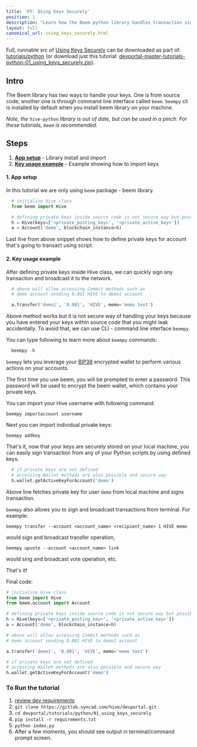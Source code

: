 ```yaml
---
title: 'PY: Using Keys Securely'
position: 1
description: "Learn how the Beem python library handles transaction signing with Hive user's key and how to securely manage your private keys."
layout: full
canonical_url: using_keys_securely.html
---
```

Full, runnable src of [Using Keys Securely](https://gitlab.syncad.com/hive/devportal/-/tree/master/tutorials/python/01_using_keys_securely) can be downloaded as part of: [tutorials/python](https://gitlab.syncad.com/hive/devportal/-/tree/master/tutorials/python) (or download just this tutorial: [devportal-master-tutorials-python-01_using_keys_securely.zip](https://gitlab.syncad.com/hive/devportal/-/archive/master/devportal-master.zip?path=tutorials/python/01_using_keys_securely)).

## Intro

The Beem library has two ways to handle your keys.  One is from source code, another one is through command line interface called `beem`.  `beempy` cli is installed by default when you install beem library on your machine.

*Note, the `hive-python` library is out of date, but can be used in a pinch.  For these tutorials, `beem` is recommended.*

## Steps

1. [**App setup**](#app-setup) - Library install and import
1. [**Key usage example**](#example-list) - Example showing how to import keys

#### 1. App setup <a name="app-setup"></a>

In this tutorial we are only using `beem` package - beem library.

```python
  # initialize Hive class
  from beem import Hive

  # defining private keys inside source code is not secure way but possible
  h = Hive(keys=['<private_posting_key>', '<private_active_key>'])
  a = Account('demo', blockchain_instance=h)
```

Last line from above snippet shows how to define private keys for account that's going to transact using script.

#### 2. Key usage example <a name='example-list'></a>

After defining private keys inside Hive class, we can quickly sign any transaction and broadcast it to the network.

```python
  # above will allow accessing Commit methods such as
  # demo account sending 0.001 HIVE to demo1 account

  a.transfer('demo1', '0.001', 'HIVE', memo='memo text')
```

Above method works but it is not secure way of handling your keys because you have entered your keys within source code that you might leak accidentally. To avoid that, we can use CLI - command line interface `beempy`.

You can type following to learn more about `beempy` commands: 

```python
  beempy -h
```

`beempy` lets you leverage your [BIP38](https://bitcoinpaperwallet.com/bip38-password-encrypted-wallets/) encrypted wallet to perform various actions on your accounts.

The first time you use beem, you will be prompted to enter a password. This password will be used to encrypt the beem wallet, which contains your private keys.

You can import your Hive username with following command:

`beempy importaccount username`

Next you can import individual private keys:

`beempy addkey`

That's it, now that your keys are securely stored on your local machine, you can easily sign transaction from any of your Python scripts by using defined keys.

```python
  # if private keys are not defined
  # accessing Wallet methods are also possible and secure way
  h.wallet.getActiveKeyForAccount('demo')
```

Above line fetches private key for user `demo` from local machine and signs transaction.

`beempy` also allows you to sign and broadcast transactions from terminal. For example:

`beempy transfer --account <account_name> <recipient_name> 1 HIVE memo`

would sign and broadcast transfer operation,

`beempy upvote --account <account_name> link`

would sing and broadcast vote operation, etc.

That's it!

Final code:

```python
# initialize Hive class
from beem import Hive
from beem.account import Account

# defining private keys inside source code is not secure way but possible
h = Hive(keys=['<private_posting_key>', '<private_active_key>'])
a = Account('demo', blockchain_instance=h)

# above will allow accessing Commit methods such as
# demo account sending 0.001 HIVE to demo1 account

a.transfer('demo1', '0.001', 'HIVE', memo='memo text')

# if private keys are not defined
# accessing Wallet methods are also possible and secure way
h.wallet.getActiveKeyForAccount('demo')

```

### To Run the tutorial

1. [review dev requirements](getting_started.html)
1. `git clone https://gitlab.syncad.com/hive/devportal.git`
1. `cd devportal/tutorials/python/01_using_keys_securely`
1. `pip install -r requirements.txt`
1. `python index.py`
1. After a few moments, you should see output in terminal/command prompt screen.
